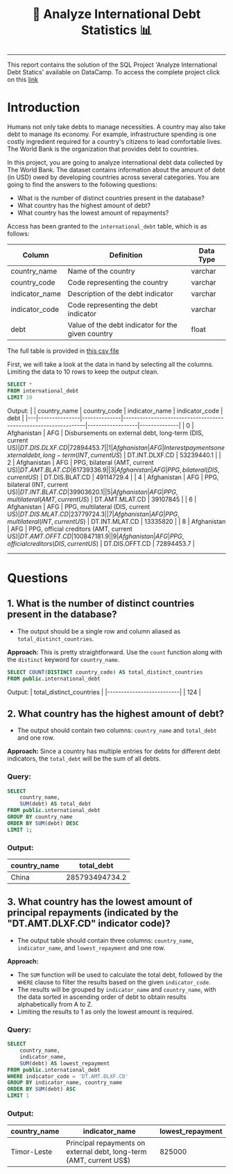 # <p align="center" style="margin-top: 0px;"> 💸 Analyze International Debt Statistics 📊

---
This report contains the solution of the SQL Project 'Analyze International Debt Statics' available on DataCamp. To access the complete project click on this [link](https://app.datacamp.com/learn/projects/1906)

# Introduction
Humans not only take debts to manage necessities. A country may also take debt to manage its economy. For example, infrastructure spending is one costly ingredient required for a country's citizens to lead comfortable lives. The World Bank is the organization that provides debt to countries.

In this project, you are going to analyze international debt data collected by The World Bank. The dataset contains information about the amount of debt (in USD) owed by developing countries across several categories. You are going to find the answers to the following questions:

* What is the number of distinct countries present in the database?
* What country has the highest amount of debt?
* What country has the lowest amount of repayments?

Access has been granted to the `international_debt` table, which is as follows: 

| Column          | Definition                                       | Data Type |
|-----------------|--------------------------------------------------|-----------|
| country_name    | Name of the country                              | varchar   |
| country_code    | Code representing the country                     | varchar   |
| indicator_name  | Description of the debt indicator                 | varchar   |
| indicator_code  | Code representing the debt indicator              | varchar   |
| debt            | Value of the debt indicator for the given country | float     |

The full table is provided in [this csv file](international_debt.csv)

First, we will take a look at the data in hand by selecting all the columns. Limiting the data to 10 rows to keep the output clean.

```sql
SELECT *
FROM international_debt
LIMIT 10
```

Output:
|   | country_name  | country_code | indicator_name                                                 | indicator_code   | debt         |
|---|---------------|--------------|----------------------------------------------------------------|------------------|--------------|
| 0 | Afghanistan   | AFG          | Disbursements on external debt, long-term (DIS, current US$)  | DT.DIS.DLXF.CD  | 72894453.7   |
| 1 | Afghanistan   | AFG          | Interest payments on external debt, long-term (INT, current US$) | DT.INT.DLXF.CD  | 53239440.1   |
| 2 | Afghanistan   | AFG          | PPG, bilateral (AMT, current US$)                             | DT.AMT.BLAT.CD  | 61739336.9   |
| 3 | Afghanistan   | AFG          | PPG, bilateral (DIS, current US$)                             | DT.DIS.BLAT.CD  | 49114729.4   |
| 4 | Afghanistan   | AFG          | PPG, bilateral (INT, current US$)                             | DT.INT.BLAT.CD  | 39903620.1   |
| 5 | Afghanistan   | AFG          | PPG, multilateral (AMT, current US$)                          | DT.AMT.MLAT.CD  | 39107845     |
| 6 | Afghanistan   | AFG          | PPG, multilateral (DIS, current US$)                          | DT.DIS.MLAT.CD  | 23779724.3   |
| 7 | Afghanistan   | AFG          | PPG, multilateral (INT, current US$)                          | DT.INT.MLAT.CD  | 13335820     |
| 8 | Afghanistan   | AFG          | PPG, official creditors (AMT, current US$)                    | DT.AMT.OFFT.CD  | 100847181.9  |
| 9 | Afghanistan   | AFG          | PPG, official creditors (DIS, current US$)                    | DT.DIS.OFFT.CD  | 72894453.7   |

---
# Questions

## 1. What is the number of distinct countries present in the database?
* The output should be a single row and column aliased as `total_distinct_countries`.

**Approach:**
This is pretty straightforward. Use the `count` function along with the `distinct` keyword for `country_name`.

```sql
SELECT COUNT(DISTINCT country_code) AS total_distinct_countries
FROM public.international_debt
```

Output: 
| total_distinct_countries |
|--------------------------|
|           124            |

## 2. What country has the highest amount of debt?
* The output should contain two columns: `country_name` and `total_debt` and one row.

**Approach:**
Since a country has multiple entries for debts for different debt indicators, the `total_debt` will be the sum of all debts. 

### Query: 

```sql
SELECT 
	country_name, 
	SUM(debt) AS total_debt
FROM public.international_debt 
GROUP BY country_name 
ORDER BY SUM(debt) DESC 
LIMIT 1;
```

### Output: 
| country_name | total_debt       |
|--------------|------------------|
| China        | 285793494734.2   |


## 3. What country has the lowest amount of principal repayments (indicated by the "DT.AMT.DLXF.CD" indicator code)?
* The output table should contain three columns: `country_name`, `indicator_name`, and `lowest_repayment` and one row.

**Approach:** 
* The `SUM` function will be used to calculate the total debt, followed by the `WHERE` clause to filter the results based on the given `indicator_code`.
* The results will be grouped by `indicator_name` and `country_name`, with the data sorted in ascending order of debt to obtain results alphabetically from A to Z.
* Limiting the results to 1 as only the lowest amount is required.

### Query: 
```sql
SELECT 
	country_name, 
	indicator_name, 
	SUM(debt) AS lowest_repayment
FROM public.international_debt
WHERE indicator_code = 'DT.AMT.DLXF.CD'
GROUP BY indicator_name, country_name
ORDER BY SUM(debt) ASC
LIMIT 1
```

### Output: 
| country_name | indicator_name                                                 | lowest_repayment |
|--------------|----------------------------------------------------------------|------------------|
| Timor-Leste  | Principal repayments on external debt, long-term (AMT, current US$) | 825000      |

